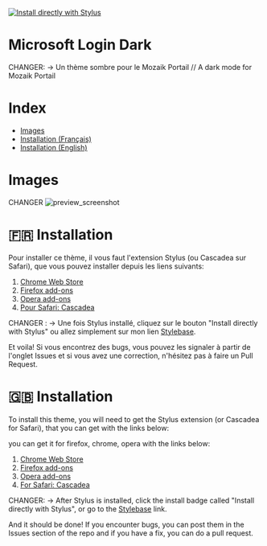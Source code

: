 [![Install directly with Stylus](https://img.shields.io/badge/Install%20directly%20with-Stylus-00adad.svg)](https://raw.githubusercontent.com/Adaoh2/microsoftonlineLogin_Dark/master/msft_lgn.user.css)
# Microsoft Login Dark
CHANGER: -> Un thème sombre pour le Mozaik Portail // A dark mode for Mozaik Portail

# Index
* [Images](#Images)
* [Installation (Français)](#-🇫🇷-Installation)
* [Installation (English)](#-🇬🇧-Installation)


# Images
CHANGER
![preview_screenshot](./images/firefox_qfy0pkwAXM.png)

# 🇫🇷 Installation
Pour installer ce thème, il vous faut l'extension Stylus (ou Cascadea sur Safari), que vous pouvez installer depuis les liens suivants:

1. [Chrome Web Store](https://chrome.google.com/webstore/detail/stylus/clngdbkpkpeebahjckkjfobafhncgmne)
2. [Firefox add-ons](https://addons.mozilla.org/firefox/addon/styl-us/)
3. [Opera add-ons](https://addons.opera.com/extensions/details/stylus/)
4. [Pour Safari: Cascadea](https://cascadea.app/)

CHANGER : -> Une fois Stylus installé, cliquez sur le bouton "Install directly with Stylus" ou allez simplement sur mon lien [Stylebase](https://stylebase.cc/style/02F5jzBY3pm).

Et voila! Si vous encontrez des bugs, vous pouvez les signaler à partir de l'onglet Issues et si vous avez une correction, n'hésitez pas à faire un Pull Request.

# 🇬🇧 Installation
To install this theme, you will need to get the Stylus extension (or Cascadea for Safari), that you can get with the links below:

you can get it for firefox, chrome, opera with the links below: 

1. [Chrome Web Store](https://chrome.google.com/webstore/detail/stylus/clngdbkpkpeebahjckkjfobafhncgmne)
2. [Firefox add-ons](https://addons.mozilla.org/firefox/addon/styl-us/)
3. [Opera add-ons](https://addons.opera.com/extensions/details/stylus/)
4. [For Safari: Cascadea](https://cascadea.app/)

CHANGER: -> After Stylus is installed, click the install badge called "Install directly with Stylus", or go to the [Stylebase](https://stylebase.cc/style/02F5jzBY3pm) link.

And it should be done! If you encounter bugs, you can post them in the Issues section of the repo and if you have a fix, you can do a pull request.
